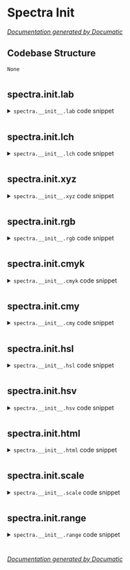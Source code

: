 # Spectra Init

[_Documentation generated by Documatic_](https://www.documatic.com)

<!---Documatic-section-Codebase Structure-start--->
## Codebase Structure

<!---Documatic-block-system_architecture-start--->
```mermaid
None
```
<!---Documatic-block-system_architecture-end--->

# #
<!---Documatic-section-Codebase Structure-end--->

<!---Documatic-section-spectra.__init__.lab-start--->
## spectra.__init__.lab

<!---Documatic-section-lab-start--->
<!---Documatic-block-spectra.__init__.lab-start--->
<details>
	<summary><code>spectra.__init__.lab</code> code snippet</summary>

```python
def lab(L, a, b):
    return Color('lab', L, a, b)
```
</details>
<!---Documatic-block-spectra.__init__.lab-end--->
<!---Documatic-section-lab-end--->

# #
<!---Documatic-section-spectra.__init__.lab-end--->

<!---Documatic-section-spectra.__init__.lch-start--->
## spectra.__init__.lch

<!---Documatic-section-lch-start--->
<!---Documatic-block-spectra.__init__.lch-start--->
<details>
	<summary><code>spectra.__init__.lch</code> code snippet</summary>

```python
def lch(L, c, h):
    return Color('lch', L, c, h)
```
</details>
<!---Documatic-block-spectra.__init__.lch-end--->
<!---Documatic-section-lch-end--->

# #
<!---Documatic-section-spectra.__init__.lch-end--->

<!---Documatic-section-spectra.__init__.xyz-start--->
## spectra.__init__.xyz

<!---Documatic-section-xyz-start--->
<!---Documatic-block-spectra.__init__.xyz-start--->
<details>
	<summary><code>spectra.__init__.xyz</code> code snippet</summary>

```python
def xyz(x, y, z):
    return Color('xyz', x, y, z)
```
</details>
<!---Documatic-block-spectra.__init__.xyz-end--->
<!---Documatic-section-xyz-end--->

# #
<!---Documatic-section-spectra.__init__.xyz-end--->

<!---Documatic-section-spectra.__init__.rgb-start--->
## spectra.__init__.rgb

<!---Documatic-section-rgb-start--->
<!---Documatic-block-spectra.__init__.rgb-start--->
<details>
	<summary><code>spectra.__init__.rgb</code> code snippet</summary>

```python
def rgb(r, g, b):
    return Color('rgb', r, g, b)
```
</details>
<!---Documatic-block-spectra.__init__.rgb-end--->
<!---Documatic-section-rgb-end--->

# #
<!---Documatic-section-spectra.__init__.rgb-end--->

<!---Documatic-section-spectra.__init__.cmyk-start--->
## spectra.__init__.cmyk

<!---Documatic-section-cmyk-start--->
<!---Documatic-block-spectra.__init__.cmyk-start--->
<details>
	<summary><code>spectra.__init__.cmyk</code> code snippet</summary>

```python
def cmyk(c, m, y, k):
    return Color('cmyk', c, m, y, k)
```
</details>
<!---Documatic-block-spectra.__init__.cmyk-end--->
<!---Documatic-section-cmyk-end--->

# #
<!---Documatic-section-spectra.__init__.cmyk-end--->

<!---Documatic-section-spectra.__init__.cmy-start--->
## spectra.__init__.cmy

<!---Documatic-section-cmy-start--->
<!---Documatic-block-spectra.__init__.cmy-start--->
<details>
	<summary><code>spectra.__init__.cmy</code> code snippet</summary>

```python
def cmy(c, m, y):
    return Color('cmyk', c, m, y)
```
</details>
<!---Documatic-block-spectra.__init__.cmy-end--->
<!---Documatic-section-cmy-end--->

# #
<!---Documatic-section-spectra.__init__.cmy-end--->

<!---Documatic-section-spectra.__init__.hsl-start--->
## spectra.__init__.hsl

<!---Documatic-section-hsl-start--->
<!---Documatic-block-spectra.__init__.hsl-start--->
<details>
	<summary><code>spectra.__init__.hsl</code> code snippet</summary>

```python
def hsl(h, s, l):
    return Color('hsl', h, s, l)
```
</details>
<!---Documatic-block-spectra.__init__.hsl-end--->
<!---Documatic-section-hsl-end--->

# #
<!---Documatic-section-spectra.__init__.hsl-end--->

<!---Documatic-section-spectra.__init__.hsv-start--->
## spectra.__init__.hsv

<!---Documatic-section-hsv-start--->
<!---Documatic-block-spectra.__init__.hsv-start--->
<details>
	<summary><code>spectra.__init__.hsv</code> code snippet</summary>

```python
def hsv(h, s, v):
    return Color('hsv', h, s, v)
```
</details>
<!---Documatic-block-spectra.__init__.hsv-end--->
<!---Documatic-section-hsv-end--->

# #
<!---Documatic-section-spectra.__init__.hsv-end--->

<!---Documatic-section-spectra.__init__.html-start--->
## spectra.__init__.html

<!---Documatic-section-html-start--->
<!---Documatic-block-spectra.__init__.html-start--->
<details>
	<summary><code>spectra.__init__.html</code> code snippet</summary>

```python
def html(html_string):
    return Color.from_html(html_string)
```
</details>
<!---Documatic-block-spectra.__init__.html-end--->
<!---Documatic-section-html-end--->

# #
<!---Documatic-section-spectra.__init__.html-end--->

<!---Documatic-section-spectra.__init__.scale-start--->
## spectra.__init__.scale

<!---Documatic-section-scale-start--->
<!---Documatic-block-spectra.__init__.scale-start--->
<details>
	<summary><code>spectra.__init__.scale</code> code snippet</summary>

```python
def scale(colors):
    return Scale(colors)
```
</details>
<!---Documatic-block-spectra.__init__.scale-end--->
<!---Documatic-section-scale-end--->

# #
<!---Documatic-section-spectra.__init__.scale-end--->

<!---Documatic-section-spectra.__init__.range-start--->
## spectra.__init__.range

<!---Documatic-section-range-start--->
<!---Documatic-block-spectra.__init__.range-start--->
<details>
	<summary><code>spectra.__init__.range</code> code snippet</summary>

```python
def range(colors, count):
    return Scale(colors).range(count)
```
</details>
<!---Documatic-block-spectra.__init__.range-end--->
<!---Documatic-section-range-end--->

# #
<!---Documatic-section-spectra.__init__.range-end--->

[_Documentation generated by Documatic_](https://www.documatic.com)
